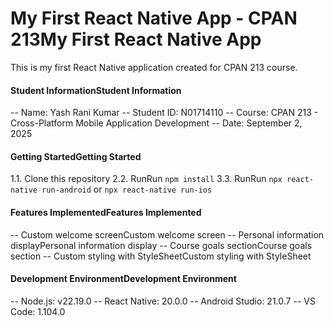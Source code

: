 # My First React Native App - CPAN 213My First React Native App 

This is my first React Native application created for CPAN 213 course.

#### Student InformationStudent Information

-- Name: Yash Rani Kumar
-- Student ID: N01714110
-- Course: CPAN 213 - Cross-Platform Mobile Application Development
-- Date: September 2, 2025

#### Getting StartedGetting Started

1.1. Clone this repository
2.2. RunRun `npm install`
3.3. RunRun `npx react-native run-android` or `npx react-native run-ios`

#### Features ImplementedFeatures Implemented

-- Custom welcome screenCustom welcome screen
-- Personal information displayPersonal information display
-- Course goals sectionCourse goals section
-- Custom styling with StyleSheetCustom styling with StyleSheet

#### Development EnvironmentDevelopment Environment
-- Node.js: v22.19.0
-- React Native: 20.0.0
-- Android Studio: 21.0.7
-- VS Code: 1.104.0